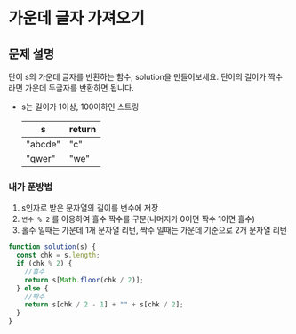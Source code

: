 # 가운데 글자 가져오기

## 문제 설명

단어 s의 가운데 글자를 반환하는 함수, solution을 만들어보세요. 단어의 길이가 짝수라면 가운데 두글자를 반환하면 됩니다.

- s는 길이가 1이상, 100이하인 스트링

  | s       | return |
  | ------- | ------ |
  | "abcde" | "c"    |
  | "qwer"  | "we"   |

### 내가 푼방법

1. s인자로 받은 문자열의 길이를 변수에 저장
2. `변수 % 2` 를 이용하여 홀수 짝수를 구분(나머지가 0이면 짝수 1이면 홀수)
3. 홀수 일때는 가운데 1개 문자열 리턴, 짝수 일때는 가운데 기준으로 2개 문자열 리턴

```javascript
function solution(s) {
  const chk = s.length;
  if (chk % 2) {
    //홀수
    return s[Math.floor(chk / 2)];
  } else {
    //짝수
    return s[chk / 2 - 1] + "" + s[chk / 2];
  }
}
```
